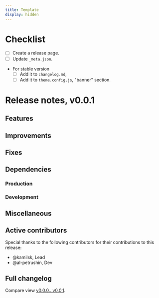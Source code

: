 ```yaml
---
title: Template
display: hidden
---
```


# Checklist

- [ ] Create a release page.
- [ ] Update `_meta.json`.
- For stable version
  - [ ] Add it to `changelog.md`,
  - [ ] Add it to `theme.config.js`, "banner" section.

# Release notes, v0.0.1

## Features

## Improvements

## Fixes

## Dependencies

### Production

### Development

## Miscellaneous

## Active contributors

Special thanks to the following contributors for their contributions to this release:
- @kamilsk, Lead
- @al-petrushin, Dev

## Full changelog

Compare view [v0.0.0...v0.0.1][].

[v0.0.0...v0.0.1]: https://github.com/tact-app/web/compare/v0.0.0...v0.0.1
